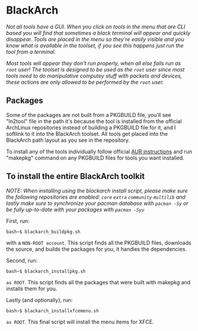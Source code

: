 BlackArch
=========

*Not all tools have a GUI.  When you click on tools in the menu that are CLI based you will find that sometimes a black terminal will appear and quickly disappear.  Tools are placed in the menu so they're easily visible and you know what is available in the toolset, if you see this happens just run the tool from a terminal.*

*Most tools will appear they don't run properly, when all else fails run as `root` user! The toolset is designed to be used as the `root` user since most tools need to do manipulative computey stuff with packets and devices, these actions are only allowed to be performed by the `root` user.*

Packages
--------

Some of the packages are not built from a PKGBUILD file, you'll see "ln2tool" file in the path it's because the tool is installed from the official ArchLinux repositories instead of building a PKGBUILD file for it, and I softlink to it into the BlackArch toolset.  All tools get placed into the BlackArch path layout as you see in the repository.  

To install any of the tools individually follow official <a href="https://wiki.archlinux.org/index.php/Arch_User_Repository#Installing_packages">AUR instructions</a> and run "makepkg" command on any PKGBUILD files for tools you want installed.

To install the entire BlackArch toolkit
---------------------------------------
*NOTE: When installing using the blackarch install script, please make sure the following repositories are enabled: `core` `extra` `community` `multilib` and lastly make sure to synchronize your pacman database with `pacman -Sy` or be fully up-to-date with your packages with `pacman -Syu`*

First, run:

	bash~$ blackarch_buildpkg.sh

with a `NON-ROOT account`.  This script finds all the PKGBUILD files, downloads the source, and builds the packages for you, it handles the dependencies.

Second, run:

	bash~$ blackarch_installpkg.sh

`as ROOT`.  This script finds all the packages that were built with makepkg and installs them for you.

Lastly (and optionally), run:

	bash~$ blackarch_installxfcemenu.sh

`as ROOT`.  This final script will install the menu items for XFCE.
